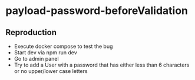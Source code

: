 # payload-password-beforeValidation

## Reproduction

- Execute docker compose to test the bug
- Start dev via npm run dev
- Go to admin panel
- Try to add a User with a password that has either less than 6 characters or no upper/lower case letters
